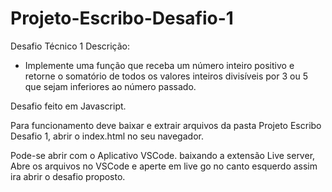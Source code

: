 # Projeto-Escribo-Desafio-1

Desafio Técnico 1
Descrição:
-	Implemente uma função que receba um número inteiro positivo e retorne o somatório de todos os valores inteiros divisíveis por 3 ou 5 que sejam inferiores ao número passado.

Desafio feito em Javascript.

Para funcionamento deve baixar e extrair arquivos da pasta Projeto Escribo Desafio 1, abrir o index.html no seu navegador.

Pode-se abrir com o Aplicativo VSCode. baixando a extensão Live server, Abre os arquivos no VSCode e aperte em live go no canto esquerdo assim ira abrir o desafio proposto.
